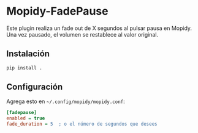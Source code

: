 # Mopidy-FadePause

Este plugin realiza un fade out de X segundos al pulsar pausa en Mopidy. Una vez pausado, el volumen se restablece al valor original.

## Instalación

```bash
pip install .
```

## Configuración

Agrega esto en `~/.config/mopidy/mopidy.conf`:

```ini
[fadepause]
enabled = true
fade_duration = 5  ; o el número de segundos que desees
```
